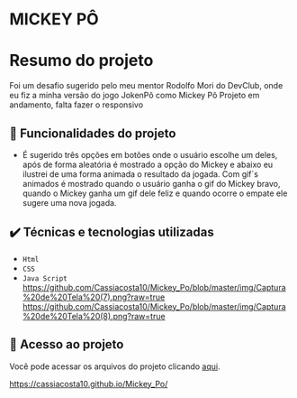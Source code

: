 # MICKEY PÔ

# Resumo do projeto
Foi um desafio sugerido pelo meu mentor Rodolfo Mori do DevClub, onde eu fiz a minha versão do jogo JokenPô como Mickey Pô
Projeto em andamento, falta fazer o responsivo

## 🔨 Funcionalidades do projeto

- É sugerido três opções em botões onde o usuário escolhe um deles, após de forma aleatória é mostrado a opção do Mickey e abaixo eu ilustrei de uma forma animada o resultado da jogada.
  Com gif´s animados é mostrado quando o usuário ganha o gif do Mickey bravo, quando o Mickey ganha um gif dele feliz e quando ocorre o empate ele sugere uma nova jogada.

## ✔️ Técnicas e tecnologias utilizadas

- ``Html``
- ``CSS``
- ``Java Script``
https://github.com/Cassiacosta10/Mickey_Po/blob/master/img/Captura%20de%20Tela%20(7).png?raw=true
https://github.com/Cassiacosta10/Mickey_Po/blob/master/img/Captura%20de%20Tela%20(8).png?raw=true
  

## 📁 Acesso ao projeto
Você pode acessar os arquivos do projeto clicando [aqui](https://github.com/gui-lirasilva/Edige-POO/tree/master/src).



https://cassiacosta10.github.io/Mickey_Po/
